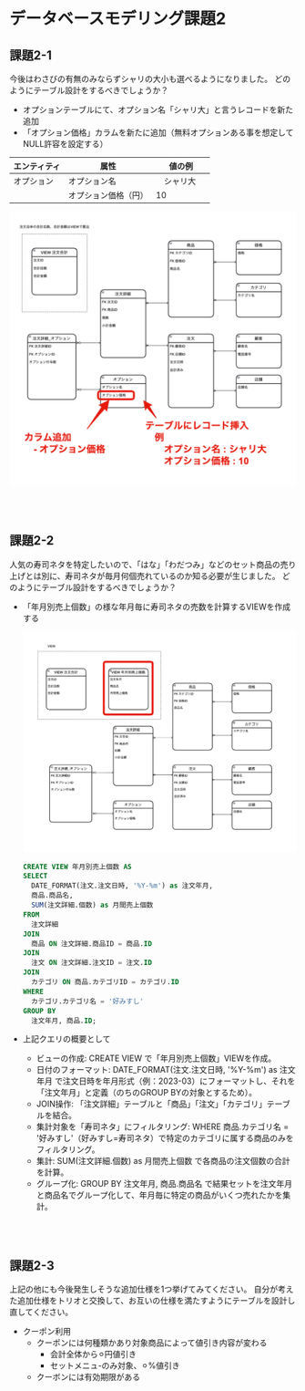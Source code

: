 # データベースモデリング課題2　
## 課題2-1

今後はわさびの有無のみならずシャリの大小も選べるようになりました。
どのようにテーブル設計をするべきでしょうか？

- オプションテーブルにて、オプション名「シャリ大」と言うレコードを新た追加
- 「オプション価格」カラムを新たに追加（無料オプションある事を想定してNULL許容を設定する）

| エンティティ   | 属性         | 値の例　|
|-------------|------------|------------|
| オプション    | オプション名 |　シャリ大 　 |
| 　　　　　    | オプション価格（円）| 10   |

![Alt text](image.png)

<br>
<br>

## 課題2-2

人気の寿司ネタを特定したいので、「はな」「わだつみ」などのセット商品の売り上げとは別に、寿司ネタが毎月何個売れているのか知る必要が生じました。
どのようにテーブル設計をするべきでしょうか？

- 「年月別売上個数」の様な年月毎に寿司ネタの売数を計算するVIEWを作成する

  ![Alt text](image-1.png)

  ```SQL
  CREATE VIEW 年月別売上個数 AS
  SELECT 
    DATE_FORMAT(注文.注文日時, '%Y-%m') as 注文年月,
    商品.商品名,
    SUM(注文詳細.個数) as 月間売上個数
  FROM 
    注文詳細
  JOIN 
    商品 ON 注文詳細.商品ID = 商品.ID
  JOIN 
    注文 ON 注文詳細.注文ID = 注文.ID
  JOIN
    カテゴリ ON 商品.カテゴリID = カテゴリ.ID
  WHERE
    カテゴリ.カテゴリ名 = '好みすし'
  GROUP BY 
    注文年月, 商品.ID;
  ```

- 上記クエリの概要として
  - ビューの作成: CREATE VIEW で「年月別売上個数」VIEWを作成。
  - 日付のフォーマット: DATE_FORMAT(注文.注文日時, '%Y-%m') as 注文年月 で注文日時を年月形式（例：2023-03）にフォーマットし、それを「注文年月」と定義（のちのGROUP BYの対象とするため）。
  - JOIN操作: 「注文詳細」テーブルと「商品」「注文」「カテゴリ」テーブルを結合。
  - 集計対象を「寿司ネタ」にフィルタリング: WHERE 商品.カテゴリ名 = '好みすし'（好みすし=寿司ネタ）で特定のカテゴリに属する商品のみをフィルタリング。
  - 集計: SUM(注文詳細.個数) as 月間売上個数 で各商品の注文個数の合計を計算。
  - グループ化: GROUP BY 注文年月, 商品.商品名 で結果セットを注文年月と商品名でグループ化して、年月毎に特定の商品がいくつ売れたかを集計。

<br>
<br>

## 課題2-3

上記の他にも今後発生しそうな追加仕様を1つ挙げてみてください。
自分が考えた追加仕様をトリオと交換して、お互いの仕様を満たすようにテーブルを設計し直してください。

- クーポン利用
  - クーポンには何種類かあり対象商品によって値引き内容が変わる
    - 会計全体から⚪︎円値引き
    - セットメニュ-のみ対象、⚪︎%値引き
  - クーボンには有効期限がある